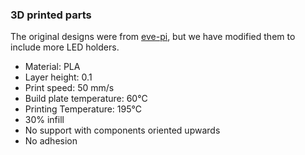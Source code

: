 ### 3D printed parts

The original designs were from [eve-pi](https://github.com/vishhvaan/eve-pi), but we have modified them to include more LED holders.


- Material: PLA
- Layer height: 0.1
- Print speed: 50 mm/s
- Build plate temperature: 60°C
- Printing Temperature: 195°C
- 30% infill
- No support with components oriented upwards
- No adhesion
